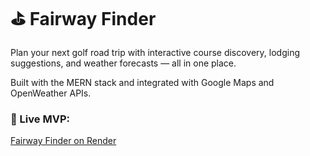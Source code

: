 # ⛳ Fairway Finder

Plan your next golf road trip with interactive course discovery, lodging suggestions, and weather forecasts — all in one place.

Built with the MERN stack and integrated with Google Maps and OpenWeather APIs.

### 🔗 Live MVP:
[Fairway Finder on Render](https://fairway-finder-mvp.onrender.com)

